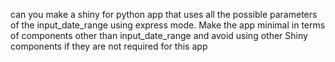can you make a shiny for python app that uses all the possible parameters of the input_date_range using express mode.
Make the app minimal in terms of components other than input_date_range and avoid using other Shiny components if they are not required for this app
